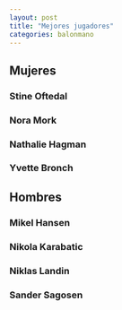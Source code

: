 ```yaml
---
layout: post
title: "Mejores jugadores"
categories: balonmano
---
```


## Mujeres ##

### Stine Oftedal

### Nora Mork

### Nathalie Hagman

### Yvette Bronch


## Hombres ##

### Mikel Hansen

### Nikola Karabatic

### Niklas Landin

### Sander Sagosen
